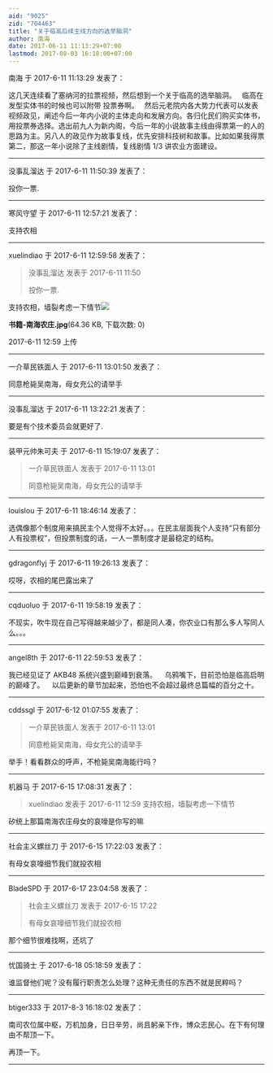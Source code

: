 ```yaml
---
aid: "9025"
zid: "704463"
title: "关于临高后续主线方向的选举脑洞"
author: 南海
date: 2017-06-11 11:13:29+07:00
lastmod: 2017-08-03 16:18:00+07:00
---
```


南海 于 2017-6-11 11:13:29 发表了：

这几天连续看了塞纳河的拉票视频，然后想到一个关于临高的选举脑洞。   临高在发型实体书的时候也可以附带 投票券啊。   然后元老院内各大势力代表可以发表视频政见，阐述今后一年内小说的主体走向和发展方向。各归化民们购买实体书，用投票券选择。选出前九人为新内阁，今后一年的小说故事主线由得票第一的人的思路为主。另八人的政见作为故事复线，优先安排科技树和故事。比如如果我得票第二，那这一年小说除了主线剧情，复线剧情 1/3 讲农业方面建设。

---

没事乱溜达 于 2017-6-11 11:50:39 发表了：

投你一票.

---

寒风守望 于 2017-6-11 12:57:21 发表了：

支持农相

---

xuelindiao 于 2017-6-11 12:59:58 发表了：

> 没事乱溜达 发表于 2017-6-11 11:50
>
> 投你一票.

支持农相，墙裂考虑一下情节![](/9025/125948qv3zav5283z8f858.jpg)

**书籍-南海农庄.jpg**(64.36 KB, 下载次数: 0)

2017-6-11 12:59 上传

---

一介草民铁面人 于 2017-6-11 13:01:50 发表了：

同意枪毙吴南海，母女充公的请举手

---

没事乱溜达 于 2017-6-11 13:22:21 发表了：

要是有个技术委员会就更好了.

---

装甲元帅朱可夫 于 2017-6-11 15:19:07 发表了：

> 一介草民铁面人 发表于 2017-6-11 13:01
>
> 同意枪毙吴南海，母女充公的请举手

---

louislou 于 2017-6-11 18:46:14 发表了：

选偶像那个制度用来搞民主个人觉得不太好。。。在民主层面我个人支持“只有部分人有投票权”，但投票制度的话，一人一票制度才是最稳定的结构。

---

gdragonflyj 于 2017-6-11 19:26:13 发表了：

哎呀，农相的尾巴露出来了

---

cqduoluo 于 2017-6-11 19:58:19 发表了：

不现实，吹牛现在自己写得越来越少了，都是同人凑，你农业口有那么多人写同人么。。。

---

angel8th 于 2017-6-11 22:59:53 发表了：

我已经见证了 AKB48 系统兴盛到巅峰到衰落。    乌鸦嘴下，目前恐怕是临高启明的巅峰了。    以后更新的章节加起来，恐怕也不会超过最终总篇幅的百分之十。

---

cddssgl 于 2017-6-12 01:07:55 发表了：

> 一介草民铁面人 发表于 2017-6-11 13:01
>
> 同意枪毙吴南海，母女充公的请举手

举手！看看群众的呼声，不枪毙吴南海能行吗？

---

机器马 于 2017-6-15 17:08:31 发表了：

> xuelindiao 发表于 2017-6-11 12:59 支持农相，墙裂考虑一下情节

矽统上那篇南海农庄母女的哀嚎是你写的嘛

---

社会主义螺丝刀 于 2017-6-15 17:22:03 发表了：

有母女哀嚎细节我们就投农相

---

BladeSPD 于 2017-6-17 23:04:58 发表了：

> 社会主义螺丝刀 发表于 2017-6-15 17:22
>
> 有母女哀嚎细节我们就投农相

那个细节很难找啊，还坑了

---

忧国骑士 于 2017-6-18 05:18:59 发表了：

谁监督他们呢？没有履行职责怎么处理？这种无责任的东西不就是民粹吗？

---

btiger333 于 2017-8-3 16:18:02 发表了：

南司农位属中枢，万机加身，日日辛劳，尚且躬亲下作，博众志民心。在下有何理由不帮顶一下。

再顶一下。

---
